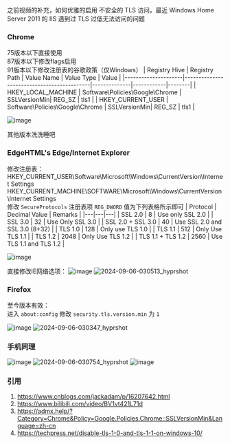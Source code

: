 之前视频的补充，如何优雅的启用 不安全的 TLS 访问，最近 Windows Home Server 2011 的 IIS 遇到过 TLS 过低无法访问的问题

### Chrome
75版本以下直接使用\
87版本以下修改flags启用\
91版本以下修改注册表的谷歌政策（仅Windows）
| Registry Hive       | Registry Path                               | Value Name   | Value Type | Value  |
|---------------------|--------------------------------------------|--------------|------------|--------|
| HKEY_LOCAL_MACHINE  | Software\Policies\Google\Chrome            | SSLVersionMin| REG_SZ     | tls1   |
| HKEY_CURRENT_USER   | Software\Policies\Google\Chrome            | SSLVersionMin| REG_SZ     | tls1   |

![image](https://github.com/user-attachments/assets/252fbb3d-046b-4f00-82a0-b8f6dbd19ccf)

其他版本洗洗睡吧

### EdgeHTML's Edge/Internet Explorer

修改注册表：
HKEY_CURRENT_USER\Software\Microsoft\Windows\CurrentVersion\Internet Settings\
HKEY_CURRENT_MACHINE\SOFTWARE\Microsoft\Windows\CurrentVersion\Internet Settings\
修改 `SecureProtocols` 注册表项 `REG_DWORD` 值为下列表格所示即可
| Protocol | Decimal Value | Remarks |
|---|---|---|
| SSL 2.0 | 8 | Use only SSL 2.0 |
| SSL 3.0 | 32 | Use Only SSL 3.0 |
| SSL 2.0 + SSL 3.0 | 40 | Use SSL 2.0 and SSL 3.0 (8+32) |
| TLS 1.0 | 128 | Only use TLS 1.0 |
| TLS 1.1 | 512 | Only Use TLS 1.1 |
| TLS 1.2 | 2048 | Only Use TLS 1.2 |
| TLS 1.1 + TLS 1.2 | 2560 | Use TLS 1.1 and TLS 1.2 |

![image](https://github.com/user-attachments/assets/440e2edd-6fc8-4943-b74d-dcaa526f6ffe)

直接修改IE网络选项：
![image](https://github.com/user-attachments/assets/c61789d8-9899-42ce-b0cc-c07747e70d90)
![2024-09-06-030513_hyprshot](https://github.com/user-attachments/assets/14603b08-9129-4cb7-a220-4c3ed833f462)

### Firefox

至今版本有效：\
进入 `about:config` 修改 `security.tls.version.min` 为 `1`

![image](https://github.com/user-attachments/assets/c05ec853-9376-4039-bb74-03cd3bdd9e78)
![2024-09-06-030347_hyprshot](https://github.com/user-attachments/assets/f4cb9f58-ccfc-4ed0-9b32-84b1e5e0639d)

### 手机同理

![image](https://github.com/user-attachments/assets/3bbd9941-c544-4419-ab84-33bf7c6f91e2)
![2024-09-06-030754_hyprshot](https://github.com/user-attachments/assets/d034c822-5c7f-4a7f-8706-d57e5616179a)
![image](https://github.com/user-attachments/assets/17349bf9-7046-4496-9a0a-150cec899594)


### 引用

1. https://www.cnblogs.com/jackadam/p/16207642.html
2. https://www.bilibili.com/video/BV1vt421L71d
3. https://admx.help/?Category=Chrome&Policy=Google.Policies.Chrome::SSLVersionMin&Language=zh-cn
4. https://techpress.net/disable-tls-1-0-and-tls-1-1-on-windows-10/